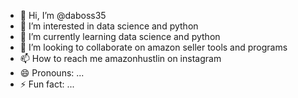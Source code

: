 - 👋 Hi, I’m @daboss35
- 👀 I’m interested in data science and python
- 🌱 I’m currently learning data science and python
- 💞️ I’m looking to collaborate on amazon seller tools and programs
- 📫 How to reach me amazonhustlin on instagram
- 😄 Pronouns: ...
- ⚡ Fun fact: ...

<!---
daboss35/daboss35 is a ✨ special ✨ repository because its `README.md` (this file) appears on your GitHub profile.
You can click the Preview link to take a look at your changes.
--->
